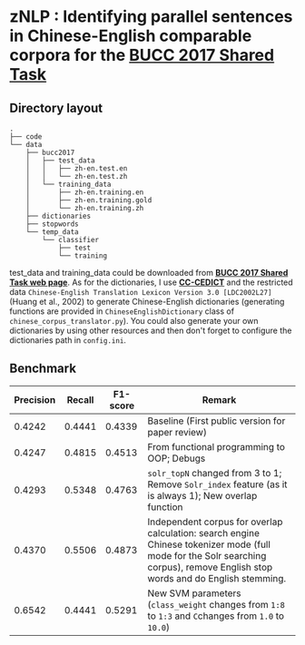 # zNLP : Identifying parallel sentences in Chinese-English comparable corpora for the [BUCC 2017 Shared Task](https://comparable.limsi.fr/bucc2017/bucc2017-task.html)

## Directory layout
```
.
├── code
└── data
    ├── bucc2017
    │   ├── test_data
    │   │   ├── zh-en.test.en
    │   │   └── zh-en.test.zh
    │   └── training_data
    │       ├── zh-en.training.en
    │       ├── zh-en.training.gold
    │       └── zh-en.training.zh
    ├── dictionaries
    ├── stopwords
    └── temp_data
        └── classifier
            ├── test
            └── training
```
test_data and training_data could be downloaded from [**BUCC 2017 Shared Task web page**](https://comparable.limsi.fr/bucc2017/bucc2017-task.html). As for the dictionaries, I use [**CC-CEDICT**](https://www.mdbg.net/chinese/dictionary?page=cedict) and the restricted data `Chinese-English Translation Lexicon Version 3.0 [LDC2002L27]` (Huang et al., 2002) to generate Chinese-English dictionaries (generating functions are provided in `ChineseEnglishDictionary` class of `chinese_corpus_translator.py`). You could also generate your own dictionaries by using other resources and then don't forget to configure the dictionaries path in `config.ini`.


## Benchmark
Precision | Recall | F1-score | Remark
--------- | ------ | -------- | ------
0.4242 | 0.4441 | 0.4339 | Baseline (First public version for paper review)
0.4247 | 0.4815 | 0.4513 | From functional programming to OOP; Debugs
0.4293 | 0.5348 | 0.4763 | `solr_topN` changed from 3 to 1; Remove `Solr_index` feature (as it is always 1); New overlap function
0.4370 | 0.5506 | 0.4873 | Independent corpus for overlap calculation: search engine Chinese tokenizer mode (full mode for the Solr searching corpus), remove English stop words and do English stemming.
0.6542 | 0.4441 | 0.5291 | New SVM parameters (`class_weight` changes from `1:8` to `1:3` and `C`changes from `1.0` to `10.0`)
